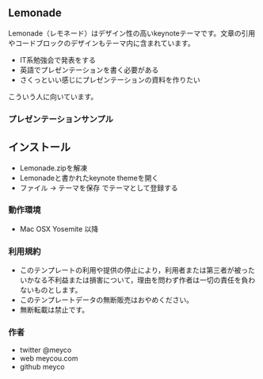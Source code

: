 ## Lemonade
Lemonade（レモネード）はデザイン性の高いkeynoteテーマです。文章の引用やコードブロックのデザインもテーマ内に含まれています。
* IT系勉強会で発表をする
* 英語でプレゼンテーションを書く必要がある
* さくっといい感じにプレゼンテーションの資料を作りたい

こういう人に向いています。

### プレゼンテーションサンプル


## インストール
* Lemonade.zipを解凍
* Lemonadeと書かれたkeynote themeを開く
* ファイル -> テーマを保存 でテーマとして登録する

### 動作環境
* Mac OSX Yosemite 以降

### 利用規約
* このテンプレートの利用や提供の停止により，利用者または第三者が被ったいかなる不利益または損害について，理由を問わず作者は一切の責任を負わないものとします。
* このテンプレートデータの無断販売はおやめください。
* 無断転載は禁止です。

### 作者
* twitter @meyco
* web meycou.com
* github meyco